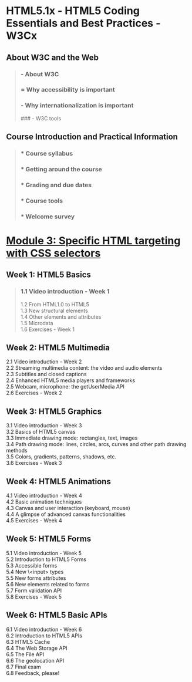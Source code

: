 # HTML5.1x - HTML5 Coding Essentials and Best Practices - W3Cx  

## About W3C and the Web
> ### - About W3C
> ### = Why accessibility is important
> ### - Why internationalization is important
> ### - W3C tools

## Course Introduction and Practical Information
> ### * Course syllabus
> ### * Getting around the course
> ### * Grading and due dates
> ### * Course tools
> ### * Welcome survey

# [Module 3: Specific HTML targeting with CSS selectors](https://github.com/bbauska/CSS.0x-W3Cx/blob/master/module3/module3.md)

## Week 1: HTML5 Basics      
>  ### 1.1 Video introduction - Week 1
>1.2 From HTML1.0 to HTML5      
1.3 New structural elements      
1.4 Other elements and attributes      
1.5 Microdata      
1.6 Exercises - Week 1  

## Week 2: HTML5 Multimedia      
2.1 Video introduction - Week 2      
2.2 Streaming multimedia content: the video and audio elements      
2.3 Subtitles and closed captions      
2.4 Enhanced HTML5 media players and frameworks      
2.5 Webcam, microphone: the getUserMedia API      
2.6 Exercises - Week 2  

## Week 3: HTML5 Graphics      
3.1 Video introduction - Week 3      
3.2 Basics of HTML5 canvas      
3.3 Immediate drawing mode: rectangles, text, images      
3.4 Path drawing mode: lines, circles, arcs, curves and other path drawing methods      
3.5 Colors, gradients, patterns, shadows, etc.      
3.6 Exercises - Week 3  

## Week 4: HTML5 Animations      
4.1 Video introduction - Week 4      
4.2 Basic animation techniques      
4.3 Canvas and user interaction (keyboard, mouse)      
4.4 A glimpse of advanced canvas functionalities      
4.5 Exercises - Week 4  

## Week 5: HTML5 Forms      
5.1 Video introduction - Week 5      
5.2 Introduction to HTML5 Forms      
5.3 Accessible forms      
5.4 New \\\<input> types      
5.5 New forms attributes      
5.6 New elements related to forms      
5.7 Form validation API      
5.8 Exercises - Week 5  

## Week 6: HTML5 Basic APIs      
6.1 Video introduction - Week 6      
6.2 Introduction to HTML5 APIs      
6.3 HTML5 Cache      
6.4 The Web Storage API      
6.5 The File API      
6.6 The geolocation API      
6.7 Final exam      
6.8 Feedback, please!
